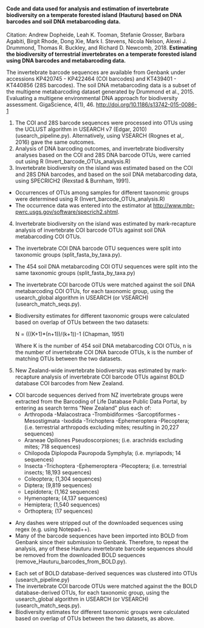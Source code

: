 #### Code and data used for analysis and estimation of invertebrate biodiversity on a temperate forested island (Hauturu) based on DNA barcodes and soil DNA metabarcoding data. ####

Citation: Andrew Dopheide, Leah K. Tooman, Stefanie Grosser, Barbara Agabiti, Birgit Rhode, Dong Xie, Mark I. Stevens, Nicola Nelson, Alexei J. Drummond, Thomas R. Buckley, and Richard D. Newcomb, 2018. **Estimating the biodiversity of terrestrial invertebrates on a temperate forested island using DNA barcodes and metabarcoding data.**

The invertebrate barcode sequences are available from Genbank under accessions KP420745 - KP422464 (COI barcodes) and KT439401 - KT440856 (28S barcodes). The soil DNA metabarcoding data is a subset of the multigene metabarcoding dataset generated by Drummond et al., 2015. Evaluating a multigene environmental DNA approach for biodiversity assessment. GigaScience, 4(1), 46. http://doi.org/10.1186/s13742-015-0086-1

1. The COI and 28S barcode sequences were processed into OTUs using the UCLUST algorithm in USEARCH v7 (Edgar, 2010) (usearch_pipeline.py). Alternatively, using VSEARCH (Rognes et al,. 2016) gave the same outcomes.
2. Analysis of DNA barcoding outcomes, and invertebrate biodiversity analyses based on the COI and 28S DNA barcode OTUs, were carried out using R (Invert_barcode_OTUs_analysis.R)
3. Invertebrate biodiversity on the island was estimated based on the COI and 28S DNA barcodes, and based on the soil DNA metabarcoding data, using SPECRICH2 (Rexstad & Burnham, 1991).
  + Occurrences of OTUs among samples for different taxonomic groups were determined using R (Invert_barcode_OTUs_analysis.R)
  + The occurrence data was entered into the estimator at http://www.mbr-pwrc.usgs.gov/software/specrich2.shtml.
4. Invertebrate biodiversity on the island was estimated by mark-recapture analysis of invertebrate COI barcode OTUs against soil DNA metabarcoding COI OTUs.
  + The invertebrate COI DNA barcode OTU sequences were split into taxonomic groups (split_fasta_by_taxa.py).
  + The 454 soil DNA metabarcoding COI OTU sequences were split into the same taxonomic groups (split_fasta_by_taxa.py)
  + The invertebrate COI barcode OTUs were matched against the soil DNA metabarcoding COI OTUs, for each taxonomic group, using the usearch_global algorithm in USEARCH (or VSEARCH) (usearch_match_seqs.py).
  + Biodiversity estimates for different taxonomic groups were calculated based on overlap of OTUs between the two datasets:

    N = (((K+1)\*(n+1))/(k+1))-1 (Chapman, 1951)

    Where K is the number of 454 soil DNA metabarcoding COI OTUs, n is the number of invertebrate COI DNA barcode OTUs, k is the number of matching OTUs between the two datasets.

5. New Zealand-wide invertebrate biodiversity was estimated by mark-recapture analysis of invertebrate COI barcode OTUs against BOLD database COI barcodes from New Zealand. 
  + COI barcode sequences derived from NZ invertebrate groups were extracted from the Barcoding of Life Database Public Data Portal, by entering as search terms "New Zealand" plus each of:
    - Arthropoda -Malacostraca -Trombidiformes -Sarcoptiformes -Mesostigmata -Ixodida -Trichoptera -Ephemeroptera -Plecoptera; (i.e. terrestrial arthropods excluding mites; resulting in 20,227 sequences)
    - Araneae Opiliones Pseudoscorpiones; (i.e. arachnids excluding mites; 718 sequences)
    - Chilopoda Diplopoda Pauropoda Symphyla; (i.e. myriapods; 14 sequences)
    - Insecta -Trichoptera -Ephemeroptera -Plecoptera; (i.e. terrestrial insects; 18,193 sequences)
    - Coleoptera; (1,304 sequences)
    - Diptera; (9,819 sequences)
    - Lepidotera; (1,162 sequences)
    - Hymenoptera; (4,137 sequences)
    - Hemiptera; (1,540 sequences)
    - Orthoptera; (17 sequences)
  * Any dashes were stripped out of the downloaded sequences using regex (e.g. using Notepad++).
  * Many of the barcode sequences have been imported into BOLD from Genbank since their submission to Genbank. Therefore, to repeat the analysis, any of these Hauturu invertebrate barcode sequences should be removed from the downloaded BOLD sequences (remove_Hauturu_barcodes_from_BOLD.py). 
  + Each set of BOLD database-derived sequences was clustered into OTUs (usearch_pipeline.py)
  + The invertebrate COI barcode OTUs were matched against the the BOLD database-derived OTUs, for each taxonomic group, using the usearch_global algorithm in USEARCH (or VSEARCH) (usearch_match_seqs.py).
  + Biodiversity estimates for different taxonomic groups were calculated based on overlap of OTUs between the two datasets, as above. 
